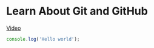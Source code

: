 # Learn About Git and GitHub
[Video](https://www.youtube.com/watch?v=zTjRZNkhiEU)
```javascript
console.log('Hello world');
```